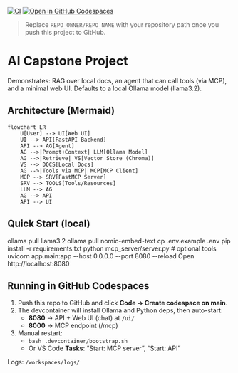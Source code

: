 [![CI](https://github.com/REPO_OWNER/REPO_NAME/actions/workflows/ci.yml/badge.svg)](https://github.com/REPO_OWNER/REPO_NAME/actions/workflows/ci.yml)
[![Open in GitHub Codespaces](https://github.com/codespaces/badge.svg)](https://codespaces.new/REPO_OWNER/REPO_NAME?quickstart=1)
> Replace `REPO_OWNER/REPO_NAME` with your repository path once you push this project to GitHub.

# AI Capstone Project

Demonstrates: RAG over local docs, an agent that can call tools (via MCP), and a minimal web UI.
Defaults to a local Ollama model (llama3.2).

## Architecture (Mermaid)
```mermaid
flowchart LR
    U[User] --> UI[Web UI]
    UI --> API[FastAPI Backend]
    API --> AG[Agent]
    AG -->|Prompt+Context| LLM[Ollama Model]
    AG -->|Retrieve| VS[Vector Store (Chroma)]
    VS --> DOCS[Local Docs]
    AG -->|Tools via MCP| MCP[MCP Client]
    MCP --> SRV[FastMCP Server]
    SRV --> TOOLS[Tools/Resources]
    LLM --> AG
    AG --> API
    API --> UI
```

## Quick Start (local)
ollama pull llama3.2
ollama pull nomic-embed-text
cp .env.example .env
pip install -r requirements.txt
python mcp_server/server.py   # optional tools
uvicorn app.main:app --host 0.0.0.0 --port 8080 --reload
Open http://localhost:8080

## Running in GitHub Codespaces
1. Push this repo to GitHub and click **Code → Create codespace on main**.
2. The devcontainer will install Ollama and Python deps, then auto-start:
   - **8080** → API + Web UI (chat) at `/ui/`
   - **8000** → MCP endpoint (/mcp)
3. Manual restart:
   - `bash .devcontainer/bootstrap.sh`
   - Or VS Code **Tasks**: “Start: MCP server”, “Start: API”

Logs: `/workspaces/logs/`
